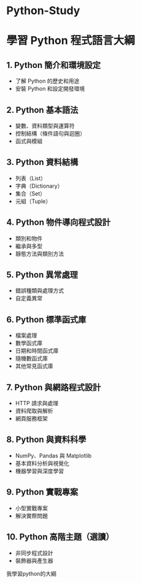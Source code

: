 # Python-Study
# 學習 Python 程式語言大綱

## 1. Python 簡介和環境設定
- 了解 Python 的歷史和用途
- 安裝 Python 和設定開發環境

## 2. Python 基本語法
- 變數、資料類型與運算符
- 控制結構（條件語句與迴圈）
- 函式與模組

## 3. Python 資料結構
- 列表（List）
- 字典（Dictionary）
- 集合（Set）
- 元組（Tuple）

## 4. Python 物件導向程式設計
- 類別和物件
- 繼承與多型
- 靜態方法與類別方法

## 5. Python 異常處理
- 錯誤種類與處理方式
- 自定義異常

## 6. Python 標準函式庫
- 檔案處理
- 數學函式庫
- 日期和時間函式庫
- 隨機數函式庫
- 其他常見函式庫

## 7. Python 與網路程式設計
- HTTP 請求與處理
- 資料爬取與解析
- 網頁服務框架

## 8. Python 與資料科學
- NumPy、Pandas 與 Matplotlib
- 基本資料分析與視覺化
- 機器學習與深度學習

## 9. Python 實戰專案
- 小型實戰專案
- 解決實際問題

## 10. Python 高階主題（選讀）
- 非同步程式設計
- 裝飾器與產生器

我學習python的大綱
